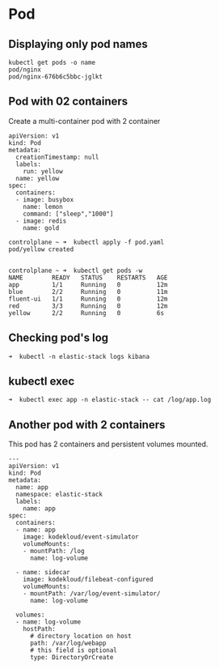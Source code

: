 # Pod 

## Displaying only pod names

```
kubectl get pods -o name
pod/nginx
pod/nginx-676b6c5bbc-jglkt
```

## Pod with 02 containers


Create a multi-container pod with 2 container


```
apiVersion: v1
kind: Pod
metadata:
  creationTimestamp: null
  labels:
    run: yellow
  name: yellow
spec:
  containers:
  - image: busybox
    name: lemon
    command: ["sleep","1000"]
  - image: redis
    name: gold
```


```
controlplane ~ ➜  kubectl apply -f pod.yaml 
pod/yellow created


controlplane ~ ➜  kubectl get pods -w
NAME        READY   STATUS    RESTARTS   AGE
app         1/1     Running   0          12m
blue        2/2     Running   0          11m
fluent-ui   1/1     Running   0          12m
red         3/3     Running   0          12m
yellow      2/2     Running   0          6s
```

## Checking pod's log

```
➜  kubectl -n elastic-stack logs kibana
```


## kubectl exec

```
➜  kubectl exec app -n elastic-stack -- cat /log/app.log
```

## Another pod with 2 containers

This pod has 2 containers and persistent volumes mounted.

```
---
apiVersion: v1
kind: Pod
metadata:
  name: app
  namespace: elastic-stack
  labels:
    name: app
spec:
  containers:
  - name: app
    image: kodekloud/event-simulator
    volumeMounts:
    - mountPath: /log
      name: log-volume

  - name: sidecar
    image: kodekloud/filebeat-configured
    volumeMounts:
    - mountPath: /var/log/event-simulator/
      name: log-volume

  volumes:
  - name: log-volume
    hostPath:
      # directory location on host
      path: /var/log/webapp
      # this field is optional
      type: DirectoryOrCreate
```
